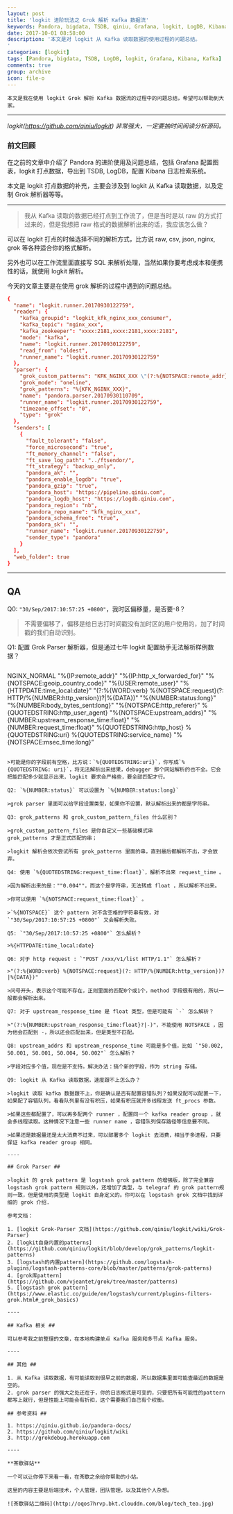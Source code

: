 ```yaml
---
layout: post
title: 'logkit 进阶玩法之 Grok 解析 Kafka 数据流'
keywords: Pandora, bigdata, TSDB, qiniu, Grafana, logkit, LogDB, Kibana, Kafka
date: 2017-10-01 08:58:00
description: '本文是对 logkit 从 Kafka 读取数据的使用过程的问题总结。
'
categories: [logkit]
tags: [Pandora, bigdata, TSDB, LogDB, logkit, Grafana, Kibana, Kafka]
comments: true
group: archive
icon: file-o
---
```


    本文是我在使用 logkit Grok 解析 Kafka 数据流的过程中的问题总结，希望可以帮助到大家。

----

*logkit(https://github.com/qiniu/logkit) 非常强大，一定要抽时间阅读分析源码。*

<!--more-->

### 前文回顾 ###

在之前的文章中介绍了 Pandora 的进阶使用及问题总结，包括 Grafana 配置图表，logkit 打点数据，导出到 TSDB, LogDB，配置 Kibana 日志检索系统。

本文是 logkit 打点数据的补充，主要会涉及到 logkit 从 Kafka 读取数据，以及定制 Grok 解析器等等。

----

>我从 Kafka 读取的数据已经打点到工作流了，但是当时是以 raw 的方式打过来的，但是我想把 raw 格式的数据解析出来的话，我应该怎么做？

可以在 logkit 打点的时候选择不同的解析方式，比方说 raw, csv, json, nginx, grok 等各种适合你的格式解析。

另外也可以在工作流里面直接写 SQL 来解析处理，当然如果你要考虑成本和便携性的话，就使用 logkit 解析。

今天的文章主要是在使用 grok 解析的过程中遇到的问题总结。

```conf
{
  "name": "logkit.runner.20170930122759",
  "reader": {
    "kafka_groupid": "logkit_kfk_nginx_xxx_consumer",
    "kafka_topic": "nginx_xxx",
    "kafka_zookeeper": "xxxx:2181,xxxx:2181,xxxx:2181",
    "mode": "kafka",
    "name": "logkit.runner.20170930122759",
    "read_from": "oldest",
    "runner_name": "logkit.runner.20170930122759"
  },
  "parser": {
    "grok_custom_patterns": "KFK_NGINX_XXX \"(?:%{NOTSPACE:remote_addr}?|%{DATA})\" \"(?:%{NOTSPACE:http_x_forwarded_for}?|%{DATA})\" \"(?:%{NOTSPACE:geoip_country_code}?|%{DATA})\" \"(?:%{USER:remote_user}?|%{DATA})\" \"(?:%{HTTPDATE:time_local:date}?|%{DATA})\" \"(?:%{WORD:verb} %{NOTSPACE:request}(?: HTTP/%{NUMBER:http_version})?|%{DATA})\" \"(?:%{NUMBER:status:long}?|%{DATA})\" \"(?:%{NUMBER:body_bytes_sent:long}?|%{DATA})\" \"(?:%{NOTSPACE:http_referer}?|%{DATA})\" (?:%{QUOTEDSTRING:http_user_agent}?|%{DATA}) \"(?:%{NOTSPACE:upstream_addrs}?|%{DATA})\" \"(?:%{NUMBER:upstream_response_time:float}?|-)\" \"(?:%{NUMBER:request_time:float}?|-})\" (?:%{QUOTEDSTRING:http_host}?|%{DATA}) (?:%{QUOTEDSTRING:uri}?|%{DATA}) (?:%{QUOTEDSTRING:service_name}?|%{DATA}) \"(?:%{NOTSPACE:msec_time:long}?|%{DATA})\"",
    "grok_mode": "oneline",
    "grok_patterns": "%{KFK_NGINX_XXX}",
    "name": "pandora.parser.20170930110709",
    "runner_name": "logkit.runner.20170930122759",
    "timezone_offset": "0",
    "type": "grok"
  },
  "senders": [
    {
      "fault_tolerant": "false",
      "force_microsecond": "true",
      "ft_memory_channel": "false",
      "ft_save_log_path": "../ftsendor/",
      "ft_strategy": "backup_only",
      "pandora_ak": "",
      "pandora_enable_logdb": "true",
      "pandora_gzip": "true",
      "pandora_host": "https://pipeline.qiniu.com",
      "pandora_logdb_host": "https://logdb.qiniu.com",
      "pandora_region": "nb",
      "pandora_repo_name": "kfk_nginx_xxx",
      "pandora_schema_free": "true",
      "pandora_sk": "",
      "runner_name": "logkit.runner.20170930122759",
      "sender_type": "pandora"
    }
  ],
  "web_folder": true
}
```

----

## QA ##

Q0: `"30/Sep/2017:10:57:25 +0800"`，我时区偏移量，是否要-8？

>不需要偏移了，偏移是给日志打时间戳没有加时区的用户使用的，加了时间戳的我们自动识别。

Q1: 配置 Grok Parser 解析器，但是通过七牛 logkit 配置助手无法解析样例数据？

>```
NGINX_NORMAL "%{IP:remote_addr}" "%{IP:http_x_forwarded_for}" "%{NOTSPACE:geoip_country_code}" "%{USER:remote_user}" "%{HTTPDATE:time_local:date}" "(?:%{WORD:verb} %{NOTSPACE:request}(?: HTTP/%{NUMBER:http_version})?|%{DATA})" "%{NUMBER:status:long}" "%{NUMBER:body_bytes_sent:long}" "%{NOTSPACE:http_referer}" %{QUOTEDSTRING:http_user_agent} "%{NOTSPACE:upstream_addrs}" "%{NUMBER:upstream_response_time:float}" "%{NUMBER:request_time:float}" %{QUOTEDSTRING:http_host} %{QUOTEDSTRING:uri} %{QUOTEDSTRING:service_name} "%{NOTSPACE:msec_time:long}”
```

>可能是你的字段前有空格，比方说：`%{QUOTEDSTRING:uri}`，你写成`%{QUOTEDSTRING: uri}`，将无法解析出来结果，debugger 那个网站解析的也不全。它会把能匹配多少就显示出来，logkit 要求会严格些，要全部匹配才行。

Q2: `%{NUMBER:status}` 可以设置为 `%{NUMBER:status:long}`

>grok parser 里面可以给字段设置类型，如果你不设置，默认解析出来的都是字符串。

Q3: grok_patterns 和 grok_custom_pattern_files 什么区别？

>grok_custom_pattern_files 是你自定义一些基础模式串
grok_patterns 才是正式匹配的串；

>logkit 解析会依次尝试所有 grok_patterns 里面的串，直到最后都解析不出，才会放弃。

Q4: 使用 `%{QUOTEDSTRING:request_time:float}`，解析不出来 request_time 。

>因为解析出来的是：""0.004""，而这个是字符串，无法转成 float ，所以解析不出来。

>你可以使用 `%{NOTSPACE:request_time:float}` 。

>`%{NOTSPACE}` 这个 pattern 对不含空格的字符串有效，对 `"30/Sep/2017:10:57:25 +0800"` 又会解析失败。

Q5: `"30/Sep/2017:10:57:25 +0800"` 怎么解析？

>%{HTTPDATE:time_local:date}

Q6: 对于 http request : `"POST /xxx/v1/list HTTP/1.1"` 怎么解析？

>"(?:%{WORD:verb} %{NOTSPACE:request}(?: HTTP/%{NUMBER:http_version})?|%{DATA})"

>问号开头，表示这个可能不存在，正则里面的匹配0个或1个，method 字段很有用的，所以一般都会解析出来。

Q7: 对于 upstream_response_time 是 float 类型，但是可能有 `-` 怎么解析？

>"(?:%{NUMBER:upstream_response_time:float}?|-)"，不能使用 NOTSPACE ，因为他会匹配到 -，所以还会匹配出来，但是类型不匹配。

Q8: upstream_addrs 和 upstream_response_time 可能是多个值，比如 `"50.002, 50.001, 50.001, 50.004, 50.002"` 怎么解析？

>字段对应多个值，现在是不支持。解决办法：搞个新的字段，作为 string 存储。

Q9: logkit 从 Kafka 读取数据，速度跟不上怎么办？

>logkit 读取 kafka 数据跟不上，你是确认是否有配置容错队列？如果没配可以配置一下，如果配了容错队列，看看队列里有没有积压，如果有积压就开多线程发送 ft_procs 参数。

>如果这些都配置了，可以再多配两个 runner ，配置同一个 kafka reader group ，就会多线程读取。这种情况下注意一些 runner name ，容错队列保存路径等信息要不同。

>如果还是数据量还是太大消费不过来，可以部署多个 logkit 去消费，相当于多进程，只要保证 kafka reader group 相同。

----

## Grok Parser ##

>logkit 的 grok pattern 是 logstash grok pattern 的增强版，除了完全兼容 logstash grok pattern 规则以外，还增加了类型，与 telegraf 的 grok pattern规则一致，但是使用的类型是 logkit 自身定义的。你可以在 logstash grok 文档中找到详细的 grok 介绍.

参考文档：

1. [logkit Grok-Parser 文档](https://github.com/qiniu/logkit/wiki/Grok-Parser)
2. [logkit自身内置的patterns](https://github.com/qiniu/logkit/blob/develop/grok_patterns/logkit-patterns)
3. [logstash的内置pattern](https://github.com/logstash-plugins/logstash-patterns-core/blob/master/patterns/grok-patterns)
4. [grok库pattern](https://github.com/vjeantet/grok/tree/master/patterns)
5. [logstash grok pattern](https://www.elastic.co/guide/en/logstash/current/plugins-filters-grok.html#_grok_basics)

----

## Kafka 相关 ##

可以参考我之前整理的文章，在本地构建单点 Kafka 服务和多节点 Kafka 服务。

----

## 其他 ##

1. 从 Kafka 读取数据，有可能读取到很早之前的数据，所以数据集里面可能查最近的数据是空的。
2. grok parser 的强大之处还在于，你的日志格式是可变的，只要把所有可能性的pattern都写上就行，但是性能上可能会有折扣，这个需要我们自己有个权衡。

## 参考资料 ##

1. https://qiniu.github.io/pandora-docs/
2. https://github.com/qiniu/logkit/wiki
3. http://grokdebug.herokuapp.com

----

**茶歇驿站**

一个可以让你停下来看一看，在茶歇之余给你帮助的小站。

这里的内容主要是后端技术，个人管理，团队管理，以及其他个人杂想。

![茶歇驿站二维码](http://oqos7hrvp.bkt.clouddn.com/blog/tech_tea.jpg)
